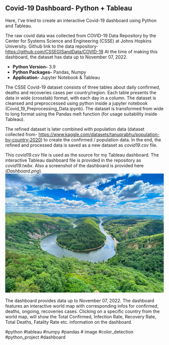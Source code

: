 ## Covid-19 Dashboard- Python + Tableau

Here, I've tried to create an interactive Covid-19 dashboard using Python and Tableau.

The raw covid data was collected from COVID-19 Data Repository by the Center for Systems Science and Engineering (CSSE) at Johns Hopkins University. Github link to the data repository- https://github.com/CSSEGISandData/COVID-19
At the time of making this dashboard, the dataset has data up to November 07, 2022.

 - **Python Version-** 3.9
 - **Python Packages-** Pandas, Numpy
 - **Application-** Jupyter Notebook & Tableau


The CSSE Covid-19 dataset consists of three tables about daily confirmed, deaths and recoveries cases per country/region. Each table presents the data in wide (crosstab) format, with each day in a column. The dataset is cleansed and preproccessed using python inside a jupyter notebook (Covid_19_Preprocessing_Data.ipynb). The dataset is transformed from wide to long format using the Pandas melt function (for usage suitability inside Tableau).


The refined dataset is later combined with population data (dataset collected from- https://www.kaggle.com/datasets/tanuprabhu/population-by-country-2020) to create the confirmed / population data. In the end, the refined and processed data is saved as a new dataset as *covid19.csv* file.


This *covid19.csv* file is used as the source for my Tableau dashboard. The interactive Tableau dashboard file is provided in the repository as *covid19.twbx*. Also a screenshot of the dashboard is provided here (*Dashboard.png*). ![Covid19 Dashboard](https://github.com/tariquldipu/Image-Color-Detection/blob/main/Saarschleife.jpg)

The dashboard provides data up to November 07, 2022. The dashboard features an interactive world map with corresponding infos for confirmed, deaths, ongoing, recoveries cases. Clicking on a specific country from the world map, will show the Total Confirmed, Infection Rate, Recovery Rate, Total Deaths, Fatality Rate etc. information on the dashboard.


#python #tableau #numpy #pandas # image #color_detection #python_project #dashboard
